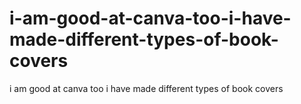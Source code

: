 # i-am-good-at-canva-too-i-have-made-different-types-of-book-covers
i am good at canva too i have made different types of book covers
